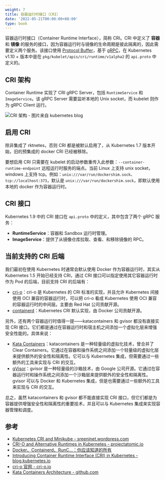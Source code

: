 ```yaml
---
weight: 7
title: 容器运行时接口（CRI）
date: '2022-05-21T00:00:00+08:00'
type: book
---
```


容器运行时接口（Container Runtime Interface），简称 CRI。CRI 中定义了 **容器** 和 **镜像** 的服务的接口，因为容器运行时与镜像的生命周期是彼此隔离的，因此需要定义两个服务。该接口使用 [Protocol Buffer](https://developers.google.com/protocol-buffers/)，基于 [gRPC](https://grpc.io/)，在 Kubernetes v1.10 + 版本中是在 `pkg/kubelet/apis/cri/runtime/v1alpha2` 的 `api.proto` 中定义的。

## CRI 架构

Container Runtime 实现了 CRI gRPC Server，包括 `RuntimeService` 和 `ImageService`。该 gRPC Server 需要监听本地的 Unix socket，而 kubelet 则作为 gRPC Client 运行。

![](../../../images/cri-architecture.png "CRI 架构 - 图片来自 kubernetes blog")

## 启用 CRI

除非集成了 rktnetes，否则 CRI 都是被默认启用了，从 Kubernetes 1.7 版本开始，旧的预集成的 docker CRI 已经被移除。

要想启用 CRI 只需要在 kubelet 的启动参数重传入此参数：`--container-runtime-endpoint` 远程运行时服务的端点。当前 Linux 上支持 unix socket，windows 上支持 tcp。例如：`unix:///var/run/dockershim.sock`、 `tcp://localhost:373`，默认是 `unix:///var/run/dockershim.sock`，即默认使用本地的 docker 作为容器运行时。

## CRI 接口

Kubernetes 1.9 中的 CRI 接口在 `api.proto` 中的定义，其中包含了两个 gRPC 服务：

- **RuntimeService**：容器和 Sandbox 运行时管理。
- **ImageService**：提供了从镜像仓库拉取、查看、和移除镜像的 RPC。

## 当前支持的 CRI 后端

我们最初在使用 Kubernetes 时通常会默认使用 Docker 作为容器运行时，其实从 Kubernetes 1.5 开始已经支持 CRI，通过 CRI 接口可以指定使用其它容器运行时作为 Pod 的后端，目前支持 CRI 的后端有：

- [cri-o](https://github.com/kubernetes-incubator/cri-o)：cri-o 是 Kubernetes 的 CRI 标准的实现，并且允许 Kubernetes 间接使用 OCI 兼容的容器运行时，可以把 cri-o 看成 Kubernetes 使用 OCI 兼容的容器运行时的中间层。主要由 Red Hat 公司贡献开源。
- [containerd](https://github.com/containerd/containerd)：Kubernetes CRI 默认实现，由 Docker 公司贡献开源。

另外，还有两个容器运行时值得一提——katacontainers 和 gvisor 都没有直接实现 CRI 接口。它们都是通过在容器运行时和宿主机之间添加一个虚拟化层来增强安全性能的。具体来说：

- [Kata Containers](https://katacontainers.io/)：katacontainers 是一种轻量级的虚拟化技术，曾合并了 Clear Containers。它通过在容器和操作系统之间添加一个轻量级的虚拟化层来提供额外的安全性和隔离性。它可以与 Kubernetes 集成，但需要通过一些额外的工具来实现与 CRI 的交互。
- [gVisor](https://github.com/google/gvisor)：gvisor 是一种轻量级的沙箱技术，由 Google 公司开源。它通过在容器运行时和操作系统之间添加一个沙箱层来提供额外的安全性和隔离性。gvisor 可以与 Docker 和 Kubernetes 集成，但是也需要通过一些额外的工具来实现与 CRI 的交互。

总之，虽然 katacontainers 和 gvisor 都不能直接实现 CRI 接口，但它们都是为容器提供增强安全性和隔离性的重要技术，并且可以与 Kubernetes 集成来实现容器管理和调度。


## 参考

- [Kubernetes CRI and Minikube - sreeninet.wordpress.com](https://sreeninet.wordpress.com/2017/02/11/kubernetes-cri-and-minikube/)
- [CRI-O and Alternative Runtimes in Kubernetes - projectatomic.io](https://projectatomic.io/blog/2017/02/crio-runtimes/)
- [Docker、Containerd、RunC...：你应该知道的所有](https://www.infoq.cn/article/2017/02/Docker-Containerd-RunC/)
- [Introducing Container Runtime Interface (CRI) in Kubernetes - blog.kubernetes.io](https://kubernetes.io/blog/2016/12/container-runtime-interface-cri-in-kubernetes/)
- [cri-o 官网 - cri-o.io](https://cri-o.io/)
- [Kata Containers Architecture - github.com](https://github.com/kata-containers/documentation/blob/master/design/architecture.md#kubernetes-support)
